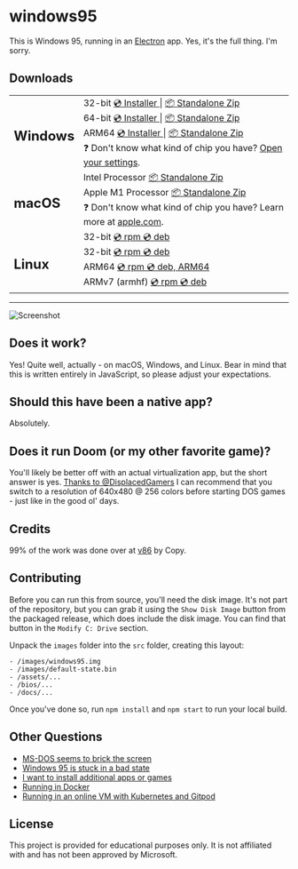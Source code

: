 # windows95

This is Windows 95, running in an [Electron](https://electronjs.org/) app. Yes, it's the full thing. I'm sorry.

## Downloads

<table style="width: 100%">
</thead>
<tbody>
</tbody>
  <tr>
    <td><h2>Windows</h2></td>
    <td>
      <span>32-bit</span>
      <a href="https://github.com/felixrieseberg/windows95/releases/download/v2.3.0/windows95-2.3.0-setup-ia32.exe">
        💿 Installer
      </a> |
      <a href="https://github.com/felixrieseberg/windows95/releases/download/v2.3.0/windows95-win32-ia32-2.3.0.zip">
        📦 Standalone Zip
      </a>
      <br />
      <span>64-bit</span>
      <a href="https://github.com/felixrieseberg/windows95/releases/download/v2.3.0/windows95-2.3.0-setup-x64.exe">
        💿 Installer
      </a> |
      <a href="https://github.com/felixrieseberg/windows95/releases/download/v2.3.0/windows95-win32-ia32-2.3.0.zip">
        📦 Standalone Zip
      </a><br />
      <span>ARM64</span>
      <a href="https://github.com/felixrieseberg/windows95/releases/download/v2.3.0/windows95-2.3.0-setup-arm64.exe">
        💿 Installer
      </a> |
      <a href="https://github.com/felixrieseberg/windows95/releases/download/v2.3.0/windows95-win32-ia32-2.3.0.zip">
        📦 Standalone Zip
      </a><br />
      <span>
        ❓ Don't know what kind of chip you have? <a href="ms-settings:about">Open your settings</a>.
      </span>
    </td>
  </tr>
  <tr>
    <td><h2>macOS</h2></td>
    <td>
      <span>Intel Processor</span>
      <a href="https://github.com/felixrieseberg/windows95/releases/download/v2.3.0/windows95-darwin-arm64-2.3.0.zip">
        📦 Standalone Zip
      </a><br />
      <span>Apple M1 Processor</span>
      <a href="https://github.com/felixrieseberg/windows95/releases/download/v2.3.0/windows95-darwin-x64-2.3.0.zip">
        📦 Standalone Zip
      </a><br />
      <span>
        ❓ Don't know what kind of chip you have? Learn more at <a href="https://support.apple.com/en-us/HT211814">apple.com</a>.
      </span>
    </td>
  </tr>
  <tr>
    <td><h2>Linux</h2></td>
    <td>
      <span>32-bit</span>
      <a href="https://github.com/felixrieseberg/windows95/releases/download/v2.3.0/windows95-2.3.0-1.i386.rpm">
        💿 rpm
      </a>
      <a href="https://github.com/felixrieseberg/windows95/releases/download/v2.3.0/windows95_2.3.0_i386.deb">
        💿 deb
      </a><br />
      <span>32-bit</span>
      <a href="https://github.com/felixrieseberg/windows95/releases/download/v2.3.0/windows95-2.3.0-1.x86_64.rpm">
        💿 rpm
      </a>
      <a href="https://github.com/felixrieseberg/windows95/releases/download/v2.3.0/windows95_2.3.0_amd64.deb">
        💿 deb
      </a><br />
      <span>ARM64</span>
      <a href="https://github.com/felixrieseberg/windows95/releases/download/v2.3.0/windows95-2.3.0-1.arm64.rpm">
        💿 rpm
      </a>
      <a href="https://github.com/felixrieseberg/windows95/releases/download/v2.3.0/windows95_2.3.0_arm64.deb">
        💿 deb, ARM64
      </a><br />
      <span>ARMv7 (armhf)</span>
      <a href="https://github.com/felixrieseberg/windows95/releases/download/v2.3.0/windows95-2.3.0-1.arm64.rpm">
        💿 rpm
      </a>
      <a href="https://github.com/felixrieseberg/windows95/releases/download/v2.3.0/windows95_2.3.0_armhf.deb">
        💿 deb
      </a>
    </td>
  </tr>
</table>

<hr />

![Screenshot](https://user-images.githubusercontent.com/1426799/44532591-4ceb3680-a6a8-11e8-8c2c-bc29f3bfdef7.png)

## Does it work?
Yes! Quite well, actually - on macOS, Windows, and Linux. Bear in mind that this is written entirely in JavaScript, so please adjust your expectations.

## Should this have been a native app?
Absolutely.

## Does it run Doom (or my other favorite game)?
You'll likely be better off with an actual virtualization app, but the short answer is yes. [Thanks to
@DisplacedGamers](https://youtu.be/xDXqmdFxofM) I can recommend that you switch to a resolution of
640x480 @ 256 colors before starting DOS games - just like in the good ol' days.

## Credits

99% of the work was done over at [v86](https://github.com/copy/v86/) by Copy.

## Contributing

Before you can run this from source, you'll need the disk image. It's not part of the
repository, but you can grab it using the `Show Disk Image` button from the packaged
release, which does include the disk image. You can find that button in the
`Modify C: Drive` section.

Unpack the `images` folder into the `src` folder, creating this layout:

```
- /images/windows95.img
- /images/default-state.bin
- /assets/...
- /bios/...
- /docs/...
```

Once you've done so, run `npm install` and `npm start` to run your local build.

## Other Questions

 * [MS-DOS seems to brick the screen](./HELP.md#ms-dos-seems-to-brick-the-screen)
 * [Windows 95 is stuck in a bad state](./HELP.md#windows-95-is-stuck-in-a-bad-state)
 * [I want to install additional apps or games](./HELP.md#i-want-to-install-additional-apps-or-games)
 * [Running in Docker](./docs/docker-instructions.md)
 * [Running in an online VM with Kubernetes and Gitpod](./docs/docker-kubernetes-gitpod.md)

## License

This project is provided for educational purposes only. It is not affiliated with and has
not been approved by Microsoft.
